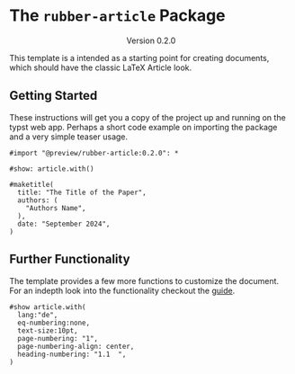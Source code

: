 # The `rubber-article` Package
<div align="center">Version 0.2.0</div>

This template is a intended as a starting point for creating documents, which should have the classic LaTeX Article look.

## Getting Started

These instructions will get you a copy of the project up and running on the typst web app. Perhaps a short code example on importing the package and a very simple teaser usage.

```typ
#import "@preview/rubber-article:0.2.0": *

#show: article.with()

#maketitle(
  title: "The Title of the Paper",
  authors: (
    "Authors Name",
  ),
  date: "September 2024",
)
```

## Further Functionality
The template provides a few more functions to customize the document.
For an indepth look into the functionality checkout the [guide].

```typ
#show article.with(
  lang:"de",
  eq-numbering:none,
  text-size:10pt,
  page-numbering: "1",
  page-numbering-align: center,
  heading-numbering: "1.1  ",
)
```

[guide]: https://github.com/npikall/rubber-article/tree/main/docs/docs.pdf
